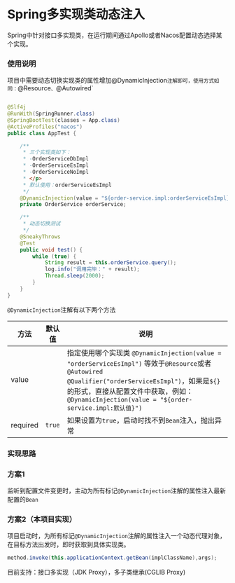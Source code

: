 # Spring多实现类动态注入

Spring中针对接口多实现类，在运行期间通过Apollo或者Nacos配置动态选择某个实现。

### 使用说明

项目中需要动态切换实现类的属性增加@DynamicInjection`注解即可，使用方式如同：`@Resource`、`@Autowired`

```java

@Slf4j
@RunWith(SpringRunner.class)
@SpringBootTest(classes = App.class)
@ActiveProfiles("nacos")
public class AppTest {

    /**
     * 三个实现类如下：
     * -OrderServiceDbImpl
     * -OrderServiceEsImpl
     * -OrderServiceNoImpl
     * </p>
     * 默认使用：orderServiceEsImpl
     */
    @DynamicInjection(value = "${order-service.impl:orderServiceEsImpl}")
    private OrderService orderService;

    /**
     * 动态切换测试
     */
    @SneakyThrows
    @Test
    public void test() {
        while (true) {
            String result = this.orderService.query();
            log.info("调用完毕：" + result);
            Thread.sleep(2000);
        }
    }
}
```

`@DynamicInjection`注解有以下两个方法

| 方法       | 默认值  | 说明                                                                                                                                                                                                        |
|----------|------|-----------------------------------------------------------------------------------------------------------------------------------------------------------------------------------------------------------|
| value    |      | 指定使用哪个实现类 `@DynamicInjection(value = "orderServiceEsImpl")` 等效于`@Resource`或者`@Autowired @Qualifier("orderServiceEsImpl")`，如果是`${}`的形式，直接从配置文件中获取，例如：`@DynamicInjection(value = "${order-service.impl:默认值}")` |
| required | `true` | 如果设置为`true`，启动时找不到`Bean`注入，抛出异常                                                                                                                                                                           |

### 实现思路

### 方案1

监听到配置文件变更时，主动为所有标记`@DynamicInjection`注解的属性注入最新配置的`Bean`

### 方案2（本项目实现）

项目启动时，为所有标记`@DynamicInjection`注解的属性注入一个动态代理对象，在目标方法出发时，即时获取到具体实现类。

```java
method.invoke(this.applicationContext.getBean(implClassName),args);
```

目前支持：接口多实现（JDK Proxy），多子类继承(CGLIB Proxy)